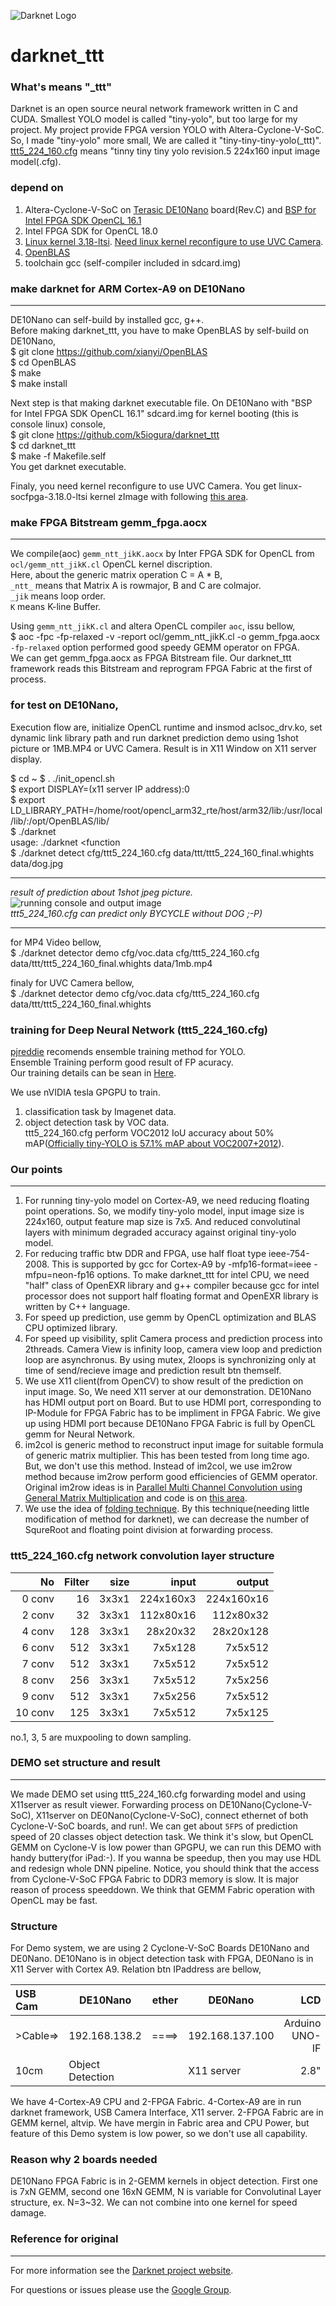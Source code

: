 ![Darknet Logo](http://pjreddie.com/media/files/darknet-black-small.png)

# darknet_ttt #
### What's means "_ttt"
Darknet is an open source neural network framework written in C and CUDA. Smallest YOLO model is called "tiny-yolo", but too large for my project. My project provide FPGA version YOLO with Altera-Cyclone-V-SoC.  
So, I made "tiny-yolo" more small, We are called it "tiny-tiny-tiny-yolo(_ttt)".  
[ttt5_224_160.cfg](https://github.com/k5iogura/darknet_ttt/blob/master/cfg/ttt5_224_160.cfg) means "tinny tiny tiny yolo revision.5 224x160 input image model(.cfg).

### depend on
1. Altera-Cyclone-V-SoC on [Terasic DE10Nano](https://www.terasic.com.tw/cgi-bin/page/archive.pl?Language=English&No=1046) board(Rev.C) and [BSP for Intel FPGA SDK OpenCL 16.1](https://www.terasic.com.tw/cgi-bin/page/archive.pl?Language=English&CategoryNo=205&No=1046&PartNo=4)  
2. Intel FPGA SDK for OpenCL 18.0  
3. [Linux kernel 3.18-ltsi](https://github.com/k5iogura/thinkoco-linux-socfpga). [Need linux kernel reconfigure to use UVC Camera](https://github.com/k5iogura/thinkoco-linux-socfpga).  
4. [OpenBLAS](https://github.com/xianyi/OpenBLAS)  
5. toolchain gcc (self-compiler included in sdcard.img)  

### make darknet for ARM Cortex-A9 on DE10Nano
***
DE10Nano can self-build by installed gcc, g++.  
Before making darknet_ttt, you have to make OpenBLAS by self-build on DE10Nano,  
$ git clone https://github.com/xianyi/OpenBLAS  
$ cd OpenBLAS  
$ make  
$ make install

Next step is that making darknet executable file.
On DE10Nano with "BSP for Intel FPGA SDK OpenCL 16.1" sdcard.img for kernel booting (this is console linux) console,  
$ git clone https://github.com/k5iogura/darknet_ttt  
$ cd darknet_ttt  
$ make -f Makefile.self  
You get darknet executable.

Finaly, you need kernel reconfigure to use UVC Camera. You get linux-socfpga-3.18.0-ltsi kernel zImage with following [this area](https://github.com/k5iogura/thinkoco-linux-socfpga).

### make FPGA Bitstream gemm_fpga.aocx  
***
We compile(aoc) ```gemm_ntt_jikK.aocx``` by Inter FPGA SDK for OpenCL from ```ocl/gemm_ntt_jikK.cl``` OpenCL kernel discription.  
Here, about the generic matrix operation C = A * B,  
```_ntt_``` means that Matrix A is rowmajor, B and C are colmajor.  
```_jik```  means loop order.  
```K```     means K-line Buffer.

Using ```gemm_ntt_jikK.cl``` and altera OpenCL compiler ```aoc```, issu bellow,  
$ aoc -fpc -fp-relaxed -v -report ocl/gemm_ntt_jikK.cl -o gemm_fpga.aocx  
```-fp-relaxed``` option performed good speedy GEMM operator on FPGA.  
We can get gemm_fpga.aocx as FPGA Bitstream file. Our darknet_ttt framework reads this Bitstream and reprogram FPGA Fabric at the first of process.  

### for test on DE10Nano,  
Execution flow are, initialize OpenCL runtime and insmod aclsoc_drv.ko, set dynamic link library path and run darknet prediction demo using 1shot picture or 1MB.MP4 or UVC Camera.  Result is in X11 Window on X11 server display.

$ cd ~
$ . ./init_opencl.sh  
$ export DISPLAY=(x11 server IP address):0  
$ export LD_LIBRARY_PATH=/home/root/opencl_arm32_rte/host/arm32/lib:/usr/local/lib/:/opt/OpenBLAS/lib/  
$ ./darknet  
usage: ./darknet <function  
$ ./darknet detect cfg/ttt5_224_160.cfg data/ttt/ttt5_224_160_final.whights data/dog.jpg

***  
*result of prediction about 1shot jpeg picture.*  
![running console and output image](files/detect_1file.jpeg)  
*ttt5_224_160.cfg can predict only BYCYCLE without DOG ;-P)*
***

for MP4 Video bellow,  
$ ./darknet detector demo cfg/voc.data cfg/ttt5_224_160.cfg data/ttt/ttt5_224_160_final.whights data/1mb.mp4

finaly for UVC Camera bellow,  
$ ./darknet detector demo cfg/voc.data cfg/ttt5_224_160.cfg data/ttt/ttt5_224_160_final.whights

### training for Deep Neural Network (ttt5_224_160.cfg)
[pjreddie](https://pjreddie.com/darknet/yolov2/) recomends ensemble training method for YOLO.  
Ensemble Training perform good result of FP acuracy.  
Our training details can be sean in [Here](files/training_ttt5_224_160_model.md).

We use nVIDIA tesla GPGPU to train.
1. classification task by Imagenet data.
2. object detection task by VOC data.  
ttt5_224_160.cfg perform VOC2012 IoU accuracy about 50% mAP([Officially tiny-YOLO is 57.1% mAP about VOC2007+2012](https://pjreddie.com/darknet/yolov2/)).

### Our points
***
1. For running tiny-yolo model on Cortex-A9, we need reducing floating point operations. So, we modify tiny-yolo model, input image size is 224x160, output feature map size is 7x5. And reduced convolutinal layers with minimum degraded  accuracy against original tiny-yolo model. 
2. For reducing traffic btw DDR and FPGA, use half float type ieee-754-2008. This is supported by gcc for Cortex-A9 by -mfp16-format=ieee -mfpu=neon-fp16 options.  To make darknet_ttt for intel CPU, we need "half" class of OpenEXR library and g++ compiler because gcc for intel processor does not support half floating format and OpenEXR library is written by C++ language.
3. For speed up prediction, use gemm by OpenCL optimization and BLAS CPU optimized library.
4. For speed up visibility, split Camera process and prediction process into 2threads. Camera View is infinity loop, camera view loop and prediction loop are asynchronus. By using mutex, 2loops is synchronizing only at time of send/recieve image and prediction result btn themself. 
5. We use X11 client(from OpenCV) to show result of the prediction on input image. So, We need X11 server at our demonstration. DE10Nano has HDMI output port on Board. But to use HDMI port, corresponding to IP-Module for FPGA Fabric has to be impliment in FPGA Fabric. We give up using HDMI port because DE10Nano FPGA Fabric is full by OpenCL gemm for Neural Network. 
6. im2col is generic method to reconstruct input image for suitable formula of generic matrix multiplier.  This has been tested from long time ago. But, we don't use this method. Instead of im2col, we use im2row method because im2row perform good efficiencies of GEMM operator.  Original im2row ideas is in [Parallel Multi Channel Convolution
using General Matrix Multiplication](https://arxiv.org/pdf/1704.04428.pdf) and code is on [this area](https://github.com/k5iogura/convolution-flavors).  
7. We use the idea of [folding technique](http://machinethink.net/blog/object-detection-with-yolo/).  By this technique(needing little modification of method for darknet), we can decrease the number of SqureRoot and floating point division at forwarding process.  

### ttt5_224_160.cfg network convolution layer structure 

|No|Filter|size|input|output|  
|-:|-:|-:|-:|-:|
|0 conv |16|3x3x1|224x160x3|224x160x16|  
|2 conv |32|3x3x1|112x80x16|112x80x32|  
|4 conv |128|3x3x1|28x20x32|28x20x128|  
|6 conv |512|3x3x1|7x5x128|7x5x512|  
|7 conv |512|3x3x1|7x5x512|7x5x512|  
|8 conv |256|3x3x1|7x5x512|7x5x256|  
|9 conv |512|3x3x1|7x5x256|7x5x512|  
|10 conv|125|3x3x1|7x5x512|7x5x125|  

no.1, 3, 5 are muxpooling to down sampling.  

### DEMO set structure and result
***

We made DEMO set using ttt5_224_160.cfg forwarding model and using X11server as result viewer.  Forwarding process on DE10Nano(Cyclone-V-SoC), X11server on DE0Nano(Cyclone-V-SoC), connect ethernet of both Cyclone-V-SoC boards, and run!.  We can get about ```5FPS``` of prediction speed of 20 classes object detection task.  We think it's slow, but OpenCL GEMM on Cyclone-V is low power than GPGPU, we can run this DEMO with handy buttery(for iPad:-).  If you wanna be speedup, then you may use HDL and redesign whole DNN pipeline.  Notice, you should think that the access from Cyclone-V-SoC FPGA Fabric to DDR3 memory is slow. It is major reason of process speeddown.  We think that GEMM Fabric operation with OpenCL may be fast.  

### Structure

For Demo system, we are using 2 Cyclone-V-SoC Boards DE10Nano and DE0Nano.  DE10Nano is in object detection task with FPGA, DE0Nano is in X11 Server with Cortex A9. Relation btn IPaddress are bellow,    

|USB Cam|DE10Nano|ether|DE0Nano|LCD|
|:-|-|-:|-|-:|
|>Cable=>|192.168.138.2|====>|192.168.137.100|Arduino UNO-IF|
|10cm|Object Detection||X11 server|2.8"|

We have 4-Cortex-A9 CPU and 2-FPGA Fabric. 4-Cortex-A9 are in run darknet framework, USB Camera Interface, X11 server. 2-FPGA Fabric are in GEMM kernel, altvip.  We have mergin in Fabric area and CPU Power, but feature of this Demo system is low power, so we don't use all capability.  

### Reason why 2 boards needed
DE10Nano FPGA Fabric is in 2-GEMM kernels in object detection. First one is 7xN GEMM, second one 16xN GEMM, N is variable for Convolutinal Layer structure, ex. N=3~32.  We can not combine into one kernel for speed damage.  

### Reference for original
***

For more information see the [Darknet project website](http://pjreddie.com/darknet).

For questions or issues please use the [Google Group](https://groups.google.com/forum/#!forum/darknet).
